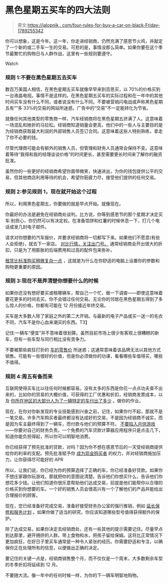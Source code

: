 # 黑色星期五买车的四大法则

> 原文:[https://jalopnik . com/four-rules-for-buy-a-car-on-black-Friday-1789255342](https://jalopnik.com/four-rules-for-buying-a-car-on-black-friday-1789255342)

你可以想象，这是今年。这一年，你走进经销商，仍然充满了感恩节火鸡，并敲定了一个新的或二手车一生的交易。可悲的是，事情没那么简单。如果你要在这个季节最繁忙的购物日与人群作战，这里有一些规则要遵守。

Watch

### 规则 1:不要在黑色星期五去买车

数百万美国人相信，在黑色星期五买车就像早早来到百思买，以 70%的价格买到一台液晶电视。事情不是这样的。在黑色星期五买车的实际过程和在一年中的其他时间买车没有什么不同，或者说没有什么不同。不要被营销闪电战或声称黑色星期五有“”多 33%的交易的网站所迷惑。广告中的“交易”不一定能转化为节省。

就像任何其他类型的零售商一样，汽车经销商将在黑色星期五挤满了人。这意味着一场混乱和挫折的马拉松。经销商知道销量会更高，他们中的一些人与主要目的是为经销商获取最大利润的外部销售人员签订合同。这意味着这些人特别熟练，拿走了你不必要的钱。

尽管代理商可能会有额外的销售人员，但管理和财务人员通常会保持不变。这意味着等待“我得和我的经理谈谈价格”的时间更长，甚至需要更长时间来了解你的融资批准。

虽然你的一些更好的经销商希望你面带微笑，快速进出，为你的钱包提供公平的交易，但其他商店利用等待的机会，希望你筋疲力尽，接受他们提供的任何交易。

### 规则 2:参见规则 1，现在就开始这个过程

所以，利用黑色星期五，你要做的就是早点开始。就像现在。

你最好的办法是避免在经销商处谈判。比方说，你等到感恩节的那个星期才决定买车:别担心，你仍然可以有决定权。在准备馅饼和红薯的时候休息一下，打几个电话或发几封电子邮件。

请求对你想要的汽车报价，并要求经销商将一切都写下来。如果他们不愿意(有些人会拒绝)，就去下一家店。 [对比行情，关注出门号。](https://jalopnik.com/do-i-really-have-to-pay-all-of-these-extra-fees-when-i-1777760579) 通常经销商会开出很大的折扣，只是为了用膨胀的后端费用和过高的配件包来弥补。

[租赁比标准购买稍微复杂一点](https://jalopnik.com/how-to-shop-for-a-leased-vehicle-1631496561) ，这就是为什么在你舒适的电脑上设置你的参数和购物更重要的原因。

### 规则 3:现在不是弄清楚你想要什么的时候

如果你还没有想好要买或租哪辆车，帮自己一个忙，做一下调查——即使这意味着要花更多的时间去买。你不会错过任何交易。无论你的邻居在黑色星期五得到了多么惊人的价格，你都有可能在 12 月份接近年终交易。

买车是大多数人除了家庭之外的第二大开销。与最新的电子产品或买一送一的毛衣不同，汽车不是你心血来潮买的东西。T3】

记住:一辆车“便宜”并不意味着很划算。虽然目前市场上很少有客观上很糟糕的新车，但有一些车型与同行相比没有竞争力。

不要被那些疯狂打折的 [车的零售价](http://jalopnik.com/you-can-get-a-dodge-dart-for-up-to-10-000-off-msrp-1770467432) 所迷惑；这通常意味着该品牌无法以其他方式销售。可能有一些很好的价值，但是你必须做你的功课，看看哪些车值得买，哪些不值得。

### 规则 4:周五有备而来

互联网使得买车比以往任何时候都容易。没有太多的东西是你花一点点功夫查不出来的，比如你的贸易的大概价值，可获得的工厂优惠和折扣，经销商发票成本，以及 [你所在地区的大部分人为了一辆特定的车付出了多少](http://www.truecar.com) 。做你的作业。

现在，在你对你新发现的专业技能感到兴奋之前，记住，如果你付不起，那就不是一笔交易。许多汽车购买者最终都没有达成好的交易，不是因为经销商不诚实，而是因为车主最终得到了一辆车，而付款与他们的预算不符。 [不要陷入月供游戏](https://jalopnik.com/when-you-should-and-shouldnt-focus-on-monthly-car-payme-1788184365)——你要对自己的财务负责。一个免费的汽车贷款计算器应用程序只是点击几下，知道你能负担得起，所以你可以明智地消费。

你已经获得了预先批准的贷款，对吗？因为你不想在感恩节后的一天受经销商提供给你的利率的支配。预先批准赋予你 [成为现金购买者](https://jalopnik.com/what-you-should-know-about-being-a-cash-buyer-at-a-deal-1737301990) 的权力，并对经销商施加压力，让你获得尽可能好的 APR

所以，让我们说，你已经为你的预算选择了正确的车，你已经准备好贷款。如果你不想庄家跟你玩游戏，那就把你的意图说清楚。告诉他们你想买什么，告诉他们你想花多少钱。让他们知道你很乐意帮助他们达成交易，前提是他们能帮你以合理的价格买到你想要的车。一个好的销售人员会很高兴有一个了解他们的产品并能给出合理报价的顾客。

现在，您已经准备好完成交易，准备好接受财务办公室的强行推销，例如 [延长保修和服务计划](https://jalopnik.com/back-room-deals-extended-warranties-service-plans-an-1515843181) 。如果你做了适当的研究，你应该知道哪些型号值得获得额外的保护。

除了达成交易，如果你决定去经销商处，还有一些其他的提示需要记住。尽量早点到达那里，避开拥挤的人群。带上食物和水，把孩子留给保姆。这将比正常情况下更加疯狂，在好日子里买车通常是一种令人紧张的经历。你需要舒适和专注，以确保你正在处理所有的信息，以便做出正确的决定。

要记住的关键一点是，经销商销售整个月，而不仅仅是一个周末，大多数剩余车型的冬季折扣将延续到 12 月。

不要随大流。像一年中的任何时候一样，为你的下一辆车明智地购物。